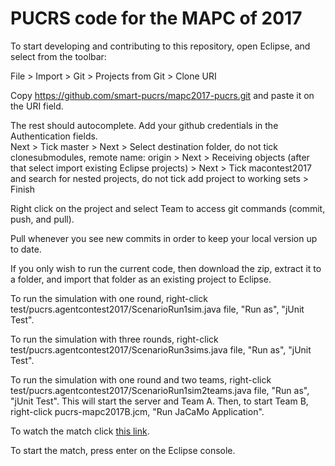 # PUCRS code for the MAPC of 2017

To start developing and contributing to this repository, open Eclipse, and select from the toolbar:

File > Import > Git > Projects from Git > Clone URI

Copy https://github.com/smart-pucrs/mapc2017-pucrs.git and paste it on the URI field.

The rest should autocomplete. Add your github credentials in the Authentication fields.   
Next > Tick master > Next > Select destination folder, do not tick clonesubmodules, remote name: origin > Next > Receiving objects (after that select import existing Eclipse projects) > Next > Tick macontest2017 and search for nested projects, do not tick add project to working sets > Finish

Right click on the project and select Team to access git commands (commit, push, and pull).

Pull whenever you see new commits in order to keep your local version up to date.

If you only wish to run the current code, then download the zip, extract it to a folder, and import that folder as an existing project to Eclipse.


To run the simulation with one round, right-click test/pucrs.agentcontest2017/ScenarioRun1sim.java file, "Run as", "jUnit Test".

To run the simulation with three rounds, right-click test/pucrs.agentcontest2017/ScenarioRun3sims.java file, "Run as", "jUnit Test".

To run the simulation with one round and two teams, right-click test/pucrs.agentcontest2017/ScenarioRun1sim2teams.java file, "Run as", "jUnit Test". This will start the server and Team A. Then, to start Team B, right-click pucrs-mapc2017B.jcm, "Run JaCaMo Application".

To watch the match click [this link](http://localhost:8000/).

To start the match, press enter on the Eclipse console.
